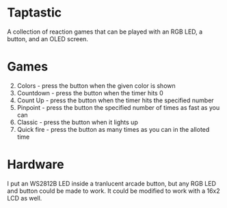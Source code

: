 # Taptastic
A collection of reaction games that can be played with an RGB LED, a button, and an OLED screen. 

# Games
2. Colors - press the button when the given color is shown
3. Countdown - press the button when the timer hits 0
4. Count Up - press the button when the timer hits the specified number
5. Pinpoint - press the button the specified number of times as fast as you can
6. Classic - press the button when it lights up
7. Quick fire - press the button as many times as you can in the alloted time

# Hardware
I put an WS2812B LED inside a tranlucent arcade button, but any RGB LED and button could be made to work. It could be modified to work with a 16x2 LCD as well.